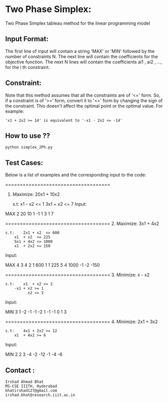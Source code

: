 # Two Phase Simplex:

Two Phase Simplex tableau method for the linear programming model

## Input Format:

The first line of input will contain a string 'MAX' or 'MIN' followed by the number of constraints N. The next line will contain the coefficients for the objective function. The next N lines will contain the coefficients ai1 , ai2 , ...,  for the i th constraint.

## Constraint:

Note that this method assumes that all the constraints are of '<=' form. So, if a constraint is of '>=' form, convert it to '<=' form by changing the sign of the constraint. This doesn't affect the optimal point or the optimal value. For example:

    'x1 + 2x2 >= 14' is equivalent to '-x1 - 2x2 <= -14'

## How to use ??

    python simplex_2Ph.py

## Test Cases:

Below is a list of examples and the corresponding input to the code:

====================================
1. Maximize:	20x1 + 10x2

    s.t:	x1  - x2 <= 1
		3x1 + x2 <= 7
Input: 

MAX 2
20 10
1 -1 1
3 1 7

====================================
2. Maximize:    3x1 + 4x2

    s.t:	2x1 + x2  <= 600
		x1  + x2  <= 225
		5x1 + 4x2 <= 1000
		x1  + 2x2 >= 150
Input:

MAX 4
3 4
2 1 600
1 1 225
5 4 1000
-1 -2 -150

====================================
3. Minimize:	x - x2
	
    s.t:	x1  + x2 >= 2
		-x1 + x2 >= 1
		      x2 <= 3
Input:

MIN 3
1 -2
-1 -1 -2
1 -1 -1
0 1 3

====================================
4. Minimize:	2x1 + 3x2

    s.t:	4x1 + 2x2 >= 12
		x1  + 4x2 >= 6
Input:

MIN 2
2 3
-4 -2 -12
-1 -4 -6

## Contact :
    Irshad Ahmad Bhat
    MS-CSE IIITH, Hyderabad
    bhatirshad127@gmail.com
    irshad.bhat@research.iiit.ac.in

